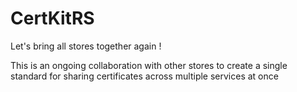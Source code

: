 # CertKitRS
Let's bring all stores together again !

This is an ongoing collaboration with other stores to create a single standard for sharing certificates across multiple services at once
